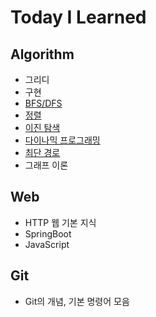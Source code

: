 # Today I Learned

## Algorithm
- 그리디
- 구현
- [BFS/DFS](./Algorithm/bfs_dfs.md)
- [정렬](./Algorithm/sort.md)
- [이진 탐색](./Algorithm/binary_search.md)
- [다이나믹 프로그래밍](./Algorithm/dp.md)
- [최단 경로](./Algorithm/shortest_path.md)
- 그래프 이론

## Web
- HTTP 웹 기본 지식
- SpringBoot
- JavaScript

## Git
- Git의 개념, 기본 명령어 모음
